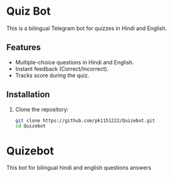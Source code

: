 # Quiz Bot

This is a bilingual Telegram bot for quizzes in Hindi and English.

## Features
- Multiple-choice questions in Hindi and English.
- Instant feedback (Correct/Incorrect).
- Tracks score during the quiz.

## Installation

1. Clone the repository:
   ```bash
   git clone https://github.com/pk1151222/Quizebot.git
   cd Quizebot
# Quizebot
This bot for bilingual hindi and english questions answers 
